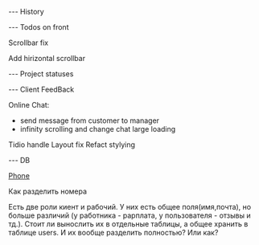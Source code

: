 
--- History 

--- Todos on front 

Scrollbar fix 

Add hirizontal scrollbar

--- Project statuses 

--- Client FeedBack

Online Chat:  
- send message from customer to manager 
- infinity scrolling and change chat large loading 



Tidio handle 
Layout fix 
Refact stylying 

















--- DB 

[Phone](https://petrenco.com/mysql.php?txt=168)

Как разделить номера 

Есть две роли киент и рабочий. У них есть общее поля(имя,почта), но больше различий (у работника - рарплата, у пользователя - отзывы и тд.). Стоит ли вынослить их в отдельные таблицы, а общее хранить в таблице users. И их вообще разделить полностью? Или как? 